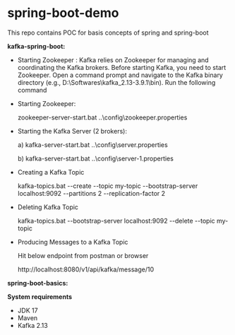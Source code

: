 # spring-boot-demo
This repo contains POC for basis concepts of spring and spring-boot

**kafka-spring-boot:**
- Starting Zookeeper :
Kafka relies on Zookeeper for managing and coordinating the Kafka brokers. Before starting Kafka, you need to start Zookeeper.
  Open a command prompt and navigate to the Kafka binary directory (e.g., D:\Softwares\kafka_2.13-3.9.1\bin\).
  Run the following command
- Starting Zookeeper:
  
  zookeeper-server-start.bat ..\config\zookeeper.properties

- Starting the Kafka Server (2 brokers):
  
  a) kafka-server-start.bat ..\config\server.properties
  
  b) kafka-server-start.bat ..\config\server-1.properties
- Creating a Kafka Topic
  
  kafka-topics.bat --create --topic my-topic --bootstrap-server localhost:9092 --partitions 2 --replication-factor 2

- Deleting Kafka Topic
  
  kafka-topics.bat --bootstrap-server localhost:9092 --delete --topic my-topic

- Producing Messages to a Kafka Topic
  
  Hit below endpoint from postman or browser
  
  http://localhost:8080/v1/api/kafka/message/10

**spring-boot-basics:**


**System requirements**  
- JDK 17      
- Maven      
- Kafka 2.13  